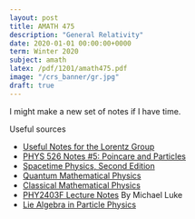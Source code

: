 ```yaml
---
layout: post
title: AMATH 475
description: "General Relativity"
date: 2020-01-01 00:00:00+0000
term: Winter 2020
subject: amath
latex: /pdf/1201/amath475.pdf
image: "/crs_banner/gr.jpg"
draft: true
---
```


I might make a new set of notes if I have time.

Useful sources
- [Useful Notes for the Lorentz Group](http://physics.unm.edu/Courses/Finley/p581/Handouts/CompleteLorentzGroup.pdf)
- [PHYS 526 Notes #5: Poincare and Particles](https://particletheory.triumf.ca/dmorrissey/Teaching/PHYS526-2013/notes-05.pdf)
- [Spacetime Physics, Second Edition](http://www.eftaylor.com/spacetimephysics/)
- [Quantum Mathematical Physics](https://link.springer.com/book/10.1007%2F978-3-662-05008-8)
- [Classical Mathematical Physics](https://link.springer.com/book/10.1007%2F978-1-4612-0681-1)
- [PHY2403F Lecture Notes](https://www.physics.utoronto.ca/~luke/PHY2403F/References_files/lecturenotes.pdf) By Michael Luke
- [Lie Algebra in Particle Physics](http://inspirehep.net/record/181168/)
